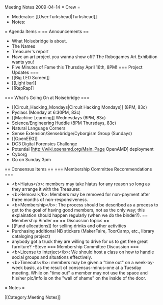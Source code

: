 Meeting Notes 2009-04-14 
 = Crew =
* Moderator: [[User:Turkshead|Turkshead]]
* Notes:

= Agenda Items =
== Announcements ==
* What Noisebridge is about.
* The Names
* Treasurer's report
* Have an art project you wanna show off? The Robogames Art Exhibition wants you!
* Five Minutes of Fame this Thursday April 16th, 8PM!
=== Project Updates ===
* [[Big LED Screen]]
* [[Light bar]]
* [[RepRap]]

=== What's Going On at Noisebridge ===
* [[Circuit_Hacking_Mondays|Circuit Hacking Mondays]] (8PM, 83c)
* Pyclass (Monday at 6:30PM, 83c)
* [[Machine Learning]] Wednesdays (8PM, 83c)
* Science/Engineering Huddle (8PM Thursdays, 83c)
* Natural Language Corners
* Sense Extension/Sensebridge/Cyborgism Group (Sundays)
* [[OpenEEG]]
* DC3 Digital Forensics Challenge
* Potential [http://wiki.openamd.org/Main_Page OpenAMD] deployment
* Cyborg
* Go on Sunday 3pm

== Consensus Items ==
=== Membership Committee Recommendations ===
* &lt;b>Hiatus&lt;/b>: members may take hiatus for any reason so long as they arrange it with the Treasurer.
* &lt;b>Removal&lt;/b>: Members may be removed for non-payment after three months of non-responsiveness.
* &lt;b>Membership&lt;/b>:  The process should be described as a process to get to the goal of having good members, not as the only way; this explaination should happen regularly (when we do the binder?).
== Membership Binder ==
== Discussion topics ==
* [[Fund allocations]] for selling drinks and other activities
* Purchasing additional NB stickers (MakerFaire, ToorCamp, etc., library cataloging project)
* anybody got a truck they are willing to drive for us to get free great furniture? -Steve
=== Membership Committee Discussion ===
* &lt;b>License to Interject&lt;/b>: We should host a class on how to handle social groups and situations effectively.
* &lt;b>Timeouts&lt;/b>: members may be given a "time out" on a week-by-week basis, as the result of consensus-minus-one at a Tuesday meeting.  While on "time out" a member may not use the space and his/her pic/info is on the "wall of shame" on the inside of the door.

= Notes =

[[Category:Meeting Notes]]